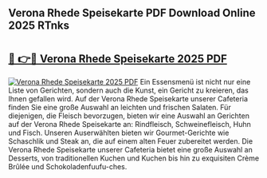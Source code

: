 ## Verona Rhede Speisekarte PDF Download Online 2025 RTnks

# <h2><a href="http://gcah9u.nevu.top/?p=Verona+Rhede+Speisekarte">🔗 👉🔴 Verona Rhede Speisekarte 2025 PDF</a></h2>

[![Verona Rhede Speisekarte 2025 PDF](https://i.imgur.com/dBaPXMq.png)](http://gcah9u.nevu.top/?p=Verona+Rhede+Speisekarte)
Ein Essensmenü ist nicht nur eine Liste von Gerichten, sondern auch die Kunst, ein Gericht zu kreieren, das Ihnen gefallen wird. Auf der Verona Rhede Speisekarte unserer Cafeteria finden Sie eine große Auswahl an leichten und frischen Salaten. Für diejenigen, die Fleisch bevorzugen, bieten wir eine Auswahl an Gerichten auf der Verona Rhede Speisekarte an: Rindfleisch, Schweinefleisch, Huhn und Fisch. Unseren Auserwählten bieten wir Gourmet-Gerichte wie Schaschlik und Steak an, die auf einem alten Feuer zubereitet werden. Die Verona Rhede Speisekarte unserer Cafeteria bietet eine große Auswahl an Desserts, von traditionellen Kuchen und Kuchen bis hin zu exquisiten Crème Brûlée und Schokoladenfuufu-ches.
